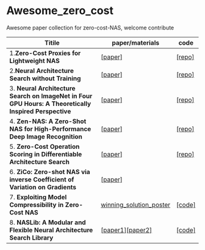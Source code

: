 # Awesome_zero_cost

Awesome paper collection for zero-cost-NAS, welcome contribute

| Titile |   paper/materials   | code  | 
|----|------|-----|
|1.**Zero-Cost Proxies for Lightweight NAS** |[[paper]](https://openreview.net/forum?id=0cmMMy8J5q) |[[repo]](https://github.com/SamsungLabs/zero-cost-nas)|
|2.**Neural Architecture Search without Training** | [[paper]](https://arxiv.org/abs/2006.04647)| [[repo]](https://github.com/BayesWatch/nas-without-training)|
|3. **Neural Architecture Search on ImageNet in Four GPU Hours: A Theoretically Inspired Perspective** |[[paper]](https://arxiv.org/pdf/2102.11535.pdf)|[[repo]](https://github.com/VITA-Group/TENAS)|
|4. **Zen-NAS: A Zero-Shot NAS for High-Performance Deep Image Recognition**|[[paper]](https://arxiv.org/abs/2102.01063)|[[repo]](https://github.com/idstcv/ZenNAS)|
|5. **Zero-Cost Operation Scoring in Differentiable Architecture Search** |[[paper]](https://arxiv.org/pdf/2106.06799.pdf)|[[repo]](https://github.com/zerocostptnas/zerocost_operation_score)|
|6. **ZiCo: Zero-shot NAS via inverse Coefficient of Variation on Gradients**| [[paper]](https://openreview.net/forum?id=rwo-ls5GqGn)|
|7. **Exploiting Model Compressibility in Zero-Cost NAS** |[winning_solution_poster](https://user-images.githubusercontent.com/11329784/209349055-c74cbce7-199b-4d24-873f-08ab13cfa7c3.png)|[[code]](https://github.com/Tiaspetto/automl_naslib)|
|8. **NASLib: A Modular and Flexible Neural Architecture Search Library**| [[paper1]](https://arxiv.org/abs/2201.13396)[[paper2]](https://openreview.net/forum?id=EohGx2HgNsA)|[[code]](https://github.com/automl/NASLib)|
